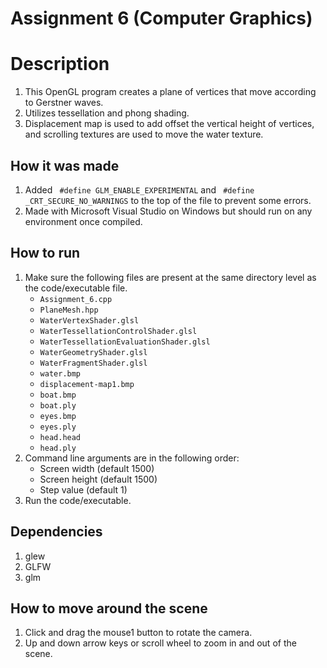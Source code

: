 # Assignment 6 (Computer Graphics)

# Description

1. This OpenGL program creates a plane of vertices that move according to Gerstner waves.
2. Utilizes tessellation and phong shading.
3. Displacement map is used to add offset the vertical height of vertices, and scrolling textures are used to move the water texture.

## How it was made

1. Added `
#define GLM_ENABLE_EXPERIMENTAL` and `
#define _CRT_SECURE_NO_WARNINGS`
   to the top of the file to prevent some errors.
2. Made with Microsoft Visual Studio on Windows but should run on any environment once compiled.

## How to run

1. Make sure the following files are present at the same directory level as the code/executable file.
   - `Assignment_6.cpp`
   - `PlaneMesh.hpp`
   - `WaterVertexShader.glsl`
   - `WaterTessellationControlShader.glsl`
   - `WaterTessellationEvaluationShader.glsl`
   - `WaterGeometryShader.glsl`
   - `WaterFragmentShader.glsl`
   - `water.bmp`
   - `displacement-map1.bmp`
   - `boat.bmp`
   - `boat.ply`
   - `eyes.bmp`
   - `eyes.ply`
   - `head.head`
   - `head.ply`
2. Command line arguments are in the following order:
   - Screen width (default 1500)
   - Screen height (default 1500)
   - Step value (default 1)
3. Run the code/executable.

## Dependencies

1. glew
2. GLFW
3. glm

## How to move around the scene

1. Click and drag the mouse1 button to rotate the camera.
2. Up and down arrow keys or scroll wheel to zoom in and out of the scene.
